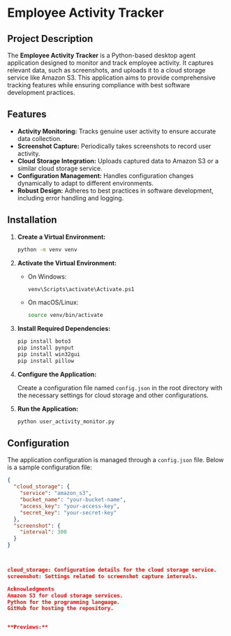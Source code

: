 # Employee Activity Tracker

## Project Description

The **Employee Activity Tracker** is a Python-based desktop agent application designed to monitor and track employee activity. It captures relevant data, such as screenshots, and uploads it to a cloud storage service like Amazon S3. This application aims to provide comprehensive tracking features while ensuring compliance with best software development practices.

## Features

- **Activity Monitoring:** Tracks genuine user activity to ensure accurate data collection.
- **Screenshot Capture:** Periodically takes screenshots to record user activity.
- **Cloud Storage Integration:** Uploads captured data to Amazon S3 or a similar cloud storage service.
- **Configuration Management:** Handles configuration changes dynamically to adapt to different environments.
- **Robust Design:** Adheres to best practices in software development, including error handling and logging.

## Installation

1. **Create a Virtual Environment:**

    ```bash
    python -m venv venv
    ```

2. **Activate the Virtual Environment:**

    - On Windows:

        ```bash
        venv\Scripts\activate\Activate.ps1
        ```

    - On macOS/Linux:

        ```bash
        source venv/bin/activate
        ```

3. **Install Required Dependencies:**

    ```bash
    pip install boto3
    pip install pynput
    pip install win32gui
    pip install pillow
    ```

4. **Configure the Application:**

    Create a configuration file named `config.json` in the root directory with the necessary settings for cloud storage and other configurations.

5. **Run the Application:**

    ```bash
    python user_activity_monitor.py
    ```

## Configuration

The application configuration is managed through a `config.json` file. Below is a sample configuration file:

```json
{
  "cloud_storage": {
    "service": "amazon_s3",
    "bucket_name": "your-bucket-name",
    "access_key": "your-access-key",
    "secret_key": "your-secret-key"
  },
  "screenshot": {
    "interval": 300
  }
}



cloud_storage: Configuration details for the cloud storage service.
screenshot: Settings related to screenshot capture intervals.

Acknowledgments
Amazon S3 for cloud storage services.
Python for the programming language.
GitHub for hosting the repository.


**Previews:**
